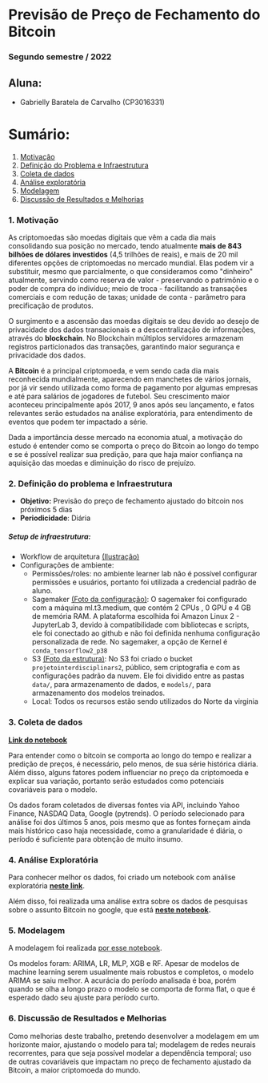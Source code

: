 # Previsão de Preço de Fechamento do Bitcoin
### Segundo semestre / 2022

## Aluna:
- Gabrielly Baratela de Carvalho (CP3016331)

# Sumário:
1. [Motivação](#ancora1)
2. [Definição do Problema e Infraestrutura](#ancora2)
3. [Coleta de dados](#ancora3)
4. [Análise exploratória](#ancora4)
5. [Modelagem](#ancora5)
6. [Discussão de Resultados e Melhorias](#ancora6)

### 1. Motivação<a id="ancora1"></a>

As criptomoedas são moedas digitais que vêm a cada dia mais consolidando sua posição no mercado, tendo atualmente **mais de 843 bilhões de dólares investidos** (4,5 trilhões de reais), e mais de 20 mil diferentes opções de criptomoedas no mercado mundial. Elas podem vir a substituir, mesmo que parcialmente, o que consideramos como "dinheiro" atualmente, servindo como reserva de valor - preservando o patrimônio e o poder de compra do indivíduo; meio de troca - facilitando as transações comerciais e com redução de taxas; unidade de conta - parâmetro para precificação de produtos. 

O surgimento e a ascensão das moedas digitais se deu devido ao desejo de privacidade dos dados transacionais e a descentralização de informações, através do **blockchain**. No Blockchain múltiplos servidores armazenam registros particionados das transações, garantindo maior segurança e privacidade dos dados.

A **Bitcoin** é a principal criptomoeda, e vem sendo cada dia mais reconhecida mundialmente, aparecendo em manchetes de vários jornais, por já vir sendo utilizada como forma de pagamento por algumas empresas e até para salários de jogadores de futebol. Seu crescimento maior aconteceu principalmente após 2017, 9 anos após seu lançamento, e fatos relevantes serão estudados na análise exploratória, para entendimento de eventos que podem ter impactado a série.

Dada a importância desse mercado na economia atual, a motivação do estudo é entender como se comporta o preço do Bitcoin ao longo do tempo e se é possível realizar sua predição, para que haja maior confiança na aquisição das moedas e diminuição do risco de prejuízo.

### 2. Definição do problema e Infraestrutura<a id="ancora2"></a>

- **Objetivo:** Previsão do preço de fechamento ajustado do bitcoin nos próximos 5 dias
- **Periodicidade**: Diária

##### **Setup de infraestrutura:**

- Workflow de arquitetura [(Ilustração)](https://github.com/gaby-baratela/ifsp_s2_bitcoin/blob/cbe47e342c3c7ab67e5d9629c3a7add43ae20f2e/Imagens/Infraestrutura.png)
- Configurações de ambiente:
    - Permissões/roles: no ambiente learner lab não é possível configurar permissões e usuários, portanto foi utilizada a credencial padrão de aluno.
    - Sagemaker [(Foto da configuração)](https://github.com/gaby-baratela/ifsp_s2_bitcoin/blob/97ce612542b03ce645676d8bfe89add27e1de2aa/Imagens/Configura%C3%A7%C3%B5es%20Sagemaker.png): O sagemaker foi configurado com a máquina ml.t3.medium, que contém 2 CPUs , 0 GPU e 4 GB de memória RAM. A plataforma escolhida foi Amazon Linux 2 - JupyterLab 3, devido à compatibilidade com bibliotecas e scripts, ele foi conectado ao github e não foi definida nenhuma configuração personalizada de rede. No sagemaker, a opção de Kernel é `conda_tensorflow2_p38`
    - S3 [(Foto da estrutura)](https://github.com/gaby-baratela/ifsp_s2_bitcoin/blob/97ce612542b03ce645676d8bfe89add27e1de2aa/Imagens/Estrutura%20S3.png): No S3 foi criado o bucket `projetointerdisciplinars2`, público, sem criptografia e com as configurações padrão da nuvem. Ele foi dividido entre as pastas `data/`, para armazenamento de dados, e `models/`, para armazenamento dos modelos treinados.  
    - Local: Todos os recursos estão sendo utilizados do Norte da virginia

### 3. Coleta de dados<a id="ancora3"></a>

**[Link do notebook](https://github.com/gaby-baratela/ifsp_s2_bitcoin/blob/cbe47e342c3c7ab67e5d9629c3a7add43ae20f2e/1_Coleta_de_dados.ipynb)**

Para entender como o bitcoin se comporta ao longo do tempo e realizar a predição de preços, é necessário, pelo menos, de sua série histórica diária. Além disso, alguns fatores podem influenciar no preço da criptomoeda e explicar sua variação, portanto serão estudados como potenciais covariáveis para o modelo.

Os dados foram coletados de diversas fontes via API, incluindo Yahoo Finance, NASDAQ Data, Google (pytrends). O período selecionado para análise foi dos últimos 5 anos, pois mesmo que as fontes forneçam ainda mais histórico caso haja necessidade, como a granularidade é diária, o período é suficiente para obtenção de muito insumo.


### 4. Análise Exploratória<a id="ancora4"></a>

Para conhecer melhor os dados, foi criado um notebook com análise exploratória 
**[neste link](https://github.com/gaby-baratela/ifsp_s2_bitcoin/blob/cbe47e342c3c7ab67e5d9629c3a7add43ae20f2e/2_Conhecendo_os_dados.ipynb)**.

Além disso, foi realizada uma análise extra sobre os dados de pesquisas sobre o assunto Bitcoin no google, que está **[neste notebook](https://github.com/gaby-baratela/ifsp_s2_bitcoin/blob/cbe47e342c3c7ab67e5d9629c3a7add43ae20f2e/3_Exploratoria_extra_pytrends_interesse_x_tempo_bitcoin.ipynb).**

### 5. Modelagem<a id="ancora5"></a>

A modelagem foi realizada [por esse notebook](https://github.com/gaby-baratela/ifsp_s2_bitcoin/blob/cbe47e342c3c7ab67e5d9629c3a7add43ae20f2e/4_Modelagem_bitcoin.ipynb). 

Os modelos foram: ARIMA, LR, MLP, XGB e RF. Apesar de modelos de machine learning serem usualmente mais robustos e completos, o modelo ARIMA se saiu melhor. A acurácia do período analisada é boa, porém quando se olha a longo prazo o modelo se comporta de forma flat, o que é esperado dado seu ajuste para período curto.

### 6. Discussão de Resultados e Melhorias<a id="ancora6"></a>

Como melhorias deste trabalho, pretendo desenvolver a modelagem em um horizonte maior, ajustando o modelo para tal; modelagem de redes neurais recorrentes, para que seja possível modelar a dependência temporal; uso de outras covariáveis que impactam no preço de fechamento ajustado da Bitcoin, a maior criptomoeda do mundo.
